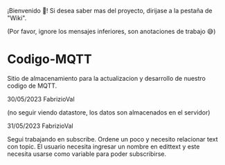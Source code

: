 ¡Bienvenido 👋! Si desea saber mas del proyecto, dirijase a la pestaña de "Wiki".

(Por favor, ignore los mensajes inferiores, son anotaciones de trabajo 😅)



# Codigo-MQTT
Sitio de almacenamiento para la actualizacion y desarrollo de nuestro codigo de MQTT.

30/05/2023
FabrizioVal

(no seguir viendo datastore, los datos son almacenados en el servidor)

31/05/2023
FabrizioVal

Segui trabajando en subscribe. Ordene un poco y necesito relacionar text con topic. El usuario necesita ingresar un nombre en edittext y este necesita usarse como variable para poder subscribirse.
